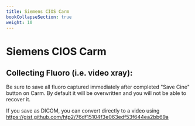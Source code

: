 ```yaml
---
title: Siemens CIOS Carm
bookCollapseSection: true
weight: 10
---
```


# Siemens CIOS Carm

## Collecting Fluoro (i.e. video xray):
Be sure to save all fluoro captured immediately after completed "Save Cine" button on Carm. By default it will be overwritten and you will not be able to recover it. 

If you save as DICOM, you can convert directly to a video using 
https://gist.github.com/htp2/76df15104f3e063edf53f644ea2bb69a
